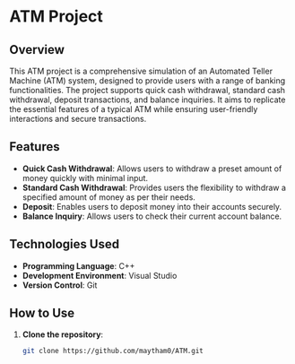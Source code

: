 # ATM Project

## Overview

This ATM project is a comprehensive simulation of an Automated Teller Machine (ATM) system, designed to provide users with a range of banking functionalities. The project supports quick cash withdrawal, standard cash withdrawal, deposit transactions, and balance inquiries. It aims to replicate the essential features of a typical ATM while ensuring user-friendly interactions and secure transactions.

## Features

- **Quick Cash Withdrawal**: Allows users to withdraw a preset amount of money quickly with minimal input.
- **Standard Cash Withdrawal**: Provides users the flexibility to withdraw a specified amount of money as per their needs.
- **Deposit**: Enables users to deposit money into their accounts securely.
- **Balance Inquiry**: Allows users to check their current account balance.

## Technologies Used

- **Programming Language**: C++
- **Development Environment**: Visual Studio
- **Version Control**: Git

## How to Use

1. **Clone the repository**:
   ```sh
   git clone https://github.com/maytham0/ATM.git

